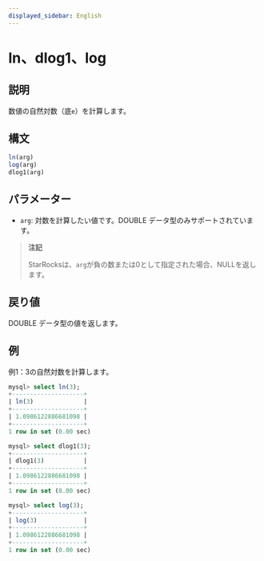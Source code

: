 ```yaml
---
displayed_sidebar: English
---
```


# ln、dlog1、log

## 説明

数値の自然対数（底`e`）を計算します。

## 構文

```SQL
ln(arg)
log(arg)
dlog1(arg)
```

## パラメーター

- `arg`: 対数を計算したい値です。DOUBLE データ型のみサポートされています。

> **注記**
>
> StarRocksは、`arg`が負の数または0として指定された場合、NULLを返します。

## 戻り値

DOUBLE データ型の値を返します。

## 例

例1：3の自然対数を計算します。

```SQL
mysql> select ln(3);
+--------------------+
| ln(3)              |
+--------------------+
| 1.0986122886681098 |
+--------------------+
1 row in set (0.00 sec)

mysql> select dlog1(3);
+--------------------+
| dlog1(3)           |
+--------------------+
| 1.0986122886681098 |
+--------------------+
1 row in set (0.00 sec)

mysql> select log(3);
+--------------------+
| log(3)             |
+--------------------+
| 1.0986122886681098 |
+--------------------+
1 row in set (0.00 sec)

```
